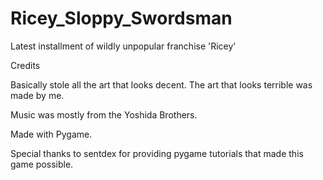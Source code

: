 # Ricey_Sloppy_Swordsman
Latest installment of wildly unpopular franchise 'Ricey'

Credits 

Basically stole all the art that looks decent. The art that looks terrible was made by me.

Music was mostly from the Yoshida Brothers.

Made with Pygame.

Special thanks to sentdex for providing pygame tutorials that made this game possible.
